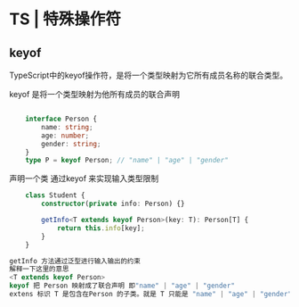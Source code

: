 # TS | 特殊操作符

## keyof
TypeScript中的keyof操作符，是将一个类型映射为它所有成员名称的联合类型。

keyof 是将一个类型映射为他所有成员的联合声明

```ts

    interface Person {
        name: string;
        age: number;
        gender: string;
    }
    type P = keyof Person; // "name" | "age" | "gender"
```
声明一个类 通过keyof 来实现输入类型限制
```ts
    class Student {
        constructor(private info: Person) {}

        getInfo<T extends keyof Person>(key: T): Person[T] {
            return this.info[key];
        }
    }

getInfo 方法通过泛型进行输入输出的约束
解释一下这里的意思
<T extends keyof Person> 
keyof 把 Person 映射成了联合声明 即"name" | "age" | "gender"
extens 标识 T 是包含在Person 的子类。就是 T 只能是 "name" | "age" | "gender"

```
